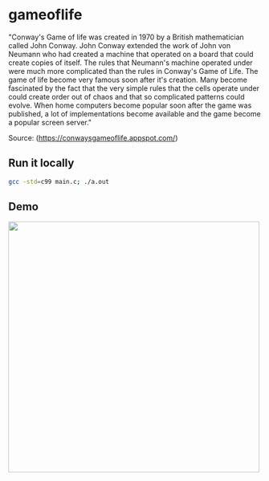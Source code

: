 # gameoflife
"Conway's Game of life was created in 1970 by a British mathematician called John Conway. John Conway
extended the work of John von Neumann who had created a machine that operated on a board that could
create copies of itself. The rules that Neumann's machine operated under were much more complicated
than the rules in Conway's Game of Life.
The game of life become very famous soon after it's creation. Many become fascinated by the fact that
the very simple rules that the cells operate under could create order out of chaos and that so
complicated patterns could evolve. When home computers become popular soon after the game was
published, a lot of implementations become available and the game become a popular screen server."

Source: (https://conwaysgameoflife.appspot.com/)

## Run it locally
```bash
gcc -std=c99 main.c; ./a.out
```

## Demo
<img align='center' src='https://giphy.com/gifs/BBEuCDf4dIKHTLKlsH' width='500"'>
